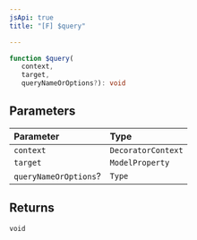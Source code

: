 ```yaml
---
jsApi: true
title: "[F] $query"

---
```

```ts
function $query(
   context, 
   target, 
   queryNameOrOptions?): void
```

## Parameters

| Parameter | Type |
| :------ | :------ |
| `context` | `DecoratorContext` |
| `target` | `ModelProperty` |
| `queryNameOrOptions`? | `Type` |

## Returns

`void`
